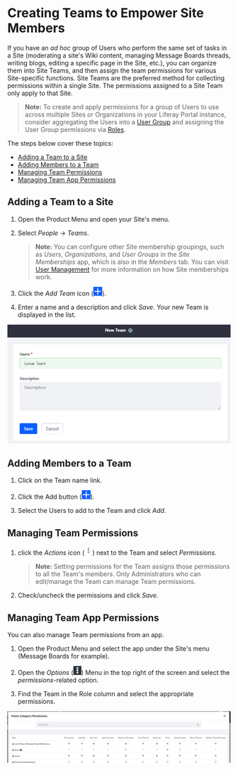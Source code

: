# Creating Teams to Empower Site Members

If you have an *ad hoc* group of Users who perform the same set of tasks in a Site (moderating a site's Wiki content, managing Message Boards threads, writing blogs, editing a specific page in the Site, etc.), you can organize them into Site Teams, and then assign the team permissions for various Site-specific functions. Site Teams are the preferred method for collecting permissions within a single Site. The permissions assigned to a Site Team only apply to that Site.

>**Note:** To create and apply permissions for a group of Users to use across multiple Sites or Organizations in your Liferay Portal instance, consider aggregating the Users into a [User Group](TODO) and assigning the User Group permissions via [Roles](TODO).

The steps below cover these topics:

- [Adding a Team to a Site](#adding-a-team-to-a-site)
- [Adding Members to a Team](#adding-members-to-a-team)
- [Managing Team Permissions](#managing-team-permissions)
- [Managing Team App Permissions](#managing-team-app-permissions)

## Adding a Team to a Site

1.  Open the Product Menu and open your Site's menu.

2.  Select *People* &rarr; *Teams*.

    >**Note:** You can configure other Site membership groupings, such as *Users*, *Organizations*, and *User Groups* in the *Site Memberships* app, which is also in the *Members* tab. You can visit [User Management](TODO) for more information on how Site memberships work.

3.  Click the *Add Team* icon (![Add Team](../../../images/icon-add.png)).

4.  Enter a name and a description and click *Save*. Your new Team is displayed in the list.

![Figure 1: Creating Teams within your Site can foster teamwork and collaboration, as Team permissions enable Team members to access the same resources and perform the same types of tasks.](./creating-teams-for-sites/images/01.png)

## Adding Members to a Team

1.  Click on the Team name link.

2.  Click the Add button (![Add Button](../../../images/icon-add.png)).

3.  Select the Users to add to the Team and click *Add*.

## Managing Team Permissions

1.  click the *Actions* icon (![Actions](../../../images/icon-actions.png)) next to the Team and select *Permissions*. 

    >**Note:** Setting permissions for the Team assigns those permissions to all the Team's members. Only Administrators who can edit/manage the Team can manage Team permissions.

2.  Check/uncheck the permissions and click *Save*.

## Managing Team App Permissions

You can also manage Team permissions from an app.

1.  Open the Product Menu and select the app under the Site's menu (Message Boards for example).

2.  Open the *Options* (![Options](../../../images/icon-options.png)) Menu in the top right of the screen and select the *permissions*-related option.

3.  Find the Team in the Role column and select the appropriate permissions.

![Figure 2: The Lunar Resort Message Board Moderators Site Team has unlimited permissions on the Message Boards application.](./creating-teams-for-sites/images/02.png)
